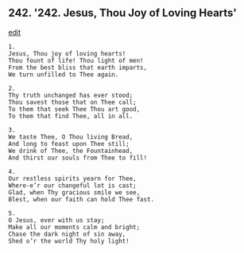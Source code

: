 
## 242.  '242. Jesus, Thou Joy of Loving Hearts'
[edit](https://docs.google.com/document/d/1oFFIbcSB4r%2DeiPVfB1zX2s7QPzf8pmSF/edit?mode=html)






    1.
    Jesus, Thou joy of loving hearts!
    Thou fount of life! Thou light of men!
    From the best bliss that earth imparts,
    We turn unfilled to Thee again.

    2.
    Thy truth unchanged has ever stood;
    Thou savest those that on Thee call;
    To them that seek Thee Thou art good,
    To them that find Thee, all in all.

    3.
    We taste Thee, O Thou living Bread,
    And long to feast upon Thee still;
    We drink of Thee, the Fountainhead,
    And thirst our souls from Thee to fill!

    4.
    Our restless spirits yearn for Thee,
    Where-e’r our changeful lot is cast;
    Glad, when Thy gracious smile we see,
    Blest, when our faith can hold Thee fast.

    5.
    O Jesus, ever with us stay;
    Make all our moments calm and bright;
    Chase the dark night of sin away,
    Shed o’r the world Thy holy light!
